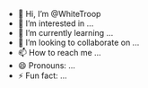 - 👋 Hi, I’m @WhiteTroop
- 👀 I’m interested in ...
- 🌱 I’m currently learning ...
- 💞️ I’m looking to collaborate on ...
- 📫 How to reach me ...
- 😄 Pronouns: ...
- ⚡ Fun fact: ...

<!---
WhiteTroop/WhiteTroop is a ✨ special ✨ repository because its `README.md` (this file) appears on your GitHub profile.
You can click the Preview link to take a look at your changes.
--->

